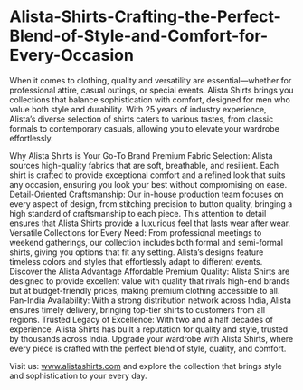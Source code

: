 # Alista-Shirts-Crafting-the-Perfect-Blend-of-Style-and-Comfort-for-Every-Occasion
When it comes to clothing, quality and versatility are essential—whether for professional attire, casual outings, or special events. Alista Shirts brings you collections that balance sophistication with comfort, designed for men who value both style and durability. With 25 years of industry experience, Alista’s diverse selection of shirts caters to various tastes, from classic formals to contemporary casuals, allowing you to elevate your wardrobe effortlessly.

Why Alista Shirts is Your Go-To Brand
Premium Fabric Selection: Alista sources high-quality fabrics that are soft, breathable, and resilient. Each shirt is crafted to provide exceptional comfort and a refined look that suits any occasion, ensuring you look your best without compromising on ease.
Detail-Oriented Craftsmanship: Our in-house production team focuses on every aspect of design, from stitching precision to button quality, bringing a high standard of craftsmanship to each piece. This attention to detail ensures that Alista Shirts provide a luxurious feel that lasts wear after wear.
Versatile Collections for Every Need: From professional meetings to weekend gatherings, our collection includes both formal and semi-formal shirts, giving you options that fit any setting. Alista’s designs feature timeless colors and styles that effortlessly adapt to different events.
Discover the Alista Advantage
Affordable Premium Quality: Alista Shirts are designed to provide excellent value with quality that rivals high-end brands but at budget-friendly prices, making premium clothing accessible to all.
Pan-India Availability: With a strong distribution network across India, Alista ensures timely delivery, bringing top-tier shirts to customers from all regions.
Trusted Legacy of Excellence: With two and a half decades of experience, Alista Shirts has built a reputation for quality and style, trusted by thousands across India.
Upgrade your wardrobe with Alista Shirts, where every piece is crafted with the perfect blend of style, quality, and comfort.

Visit us: www.alistashirts.com and explore the collection that brings style and sophistication to your every day.
